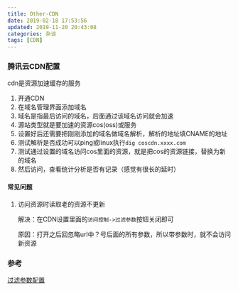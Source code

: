 ```yaml
---
title: Other-CDN
date: 2019-02-18 17:53:56
updated: 2019-11-20 20:43:08
categories: 杂谈
tags: [CDN]
---
```


### 腾讯云CDN配置

cdn是资源加速缓存的服务

1. 开通CDN
2. 在域名管理界面添加域名
3. 域名是指最后访问的域名，后面通过该域名访问就会加速
4. 源站类型就是要加速的资源cos(oss)或服务
5. 设置好后还需要把刚刚添加的域名做域名解析，解析的地址填CNAME的地址
6. 测试解析是否成功可以ping或linux执行`dig coscdn.xxxx.com`
7. 测试通过设置的域名访问cos里面的资源，就是把cos的资源链接，替换为新的域名
8. 然后访问，查看统计分析是否有记录（感觉有很长的延时）





#### 常见问题

1. 访问资源时读取老的资源不更新

   解决：在CDN设置里面的`访问控制->过滤参数`按钮关闭即可

   原因：打开之后回忽略url中？号后面的所有参数，所以带参数时，就不会访问新资源



### 参考

[过滤参数配置](https://cloud.tencent.com/document/product/228/6291)

